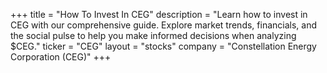 +++
title = "How To Invest In CEG"
description = "Learn how to invest in CEG with our comprehensive guide. Explore market trends, financials, and the social pulse to help you make informed decisions when analyzing $CEG."
ticker = "CEG"
layout = "stocks"
company = "Constellation Energy Corporation (CEG)"
+++

